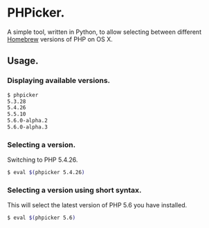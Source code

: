 # PHPicker.

A simple tool, written in Python, to allow selecting between different [Homebrew][brew] versions of PHP on OS X.

## Usage.

### Displaying available versions.

```bash
$ phpicker
5.3.28
5.4.26
5.5.10
5.6.0-alpha.2
5.6.0-alpha.3
```

### Selecting a version.

Switching to PHP 5.4.26.

```bash
$ eval $(phpicker 5.4.26)
```

### Selecting a version using short syntax.

This will select the latest version of PHP 5.6 you have installed.

```bash
$ eval $(phpicker 5.6)
```

[brew]: http://brew.sh
